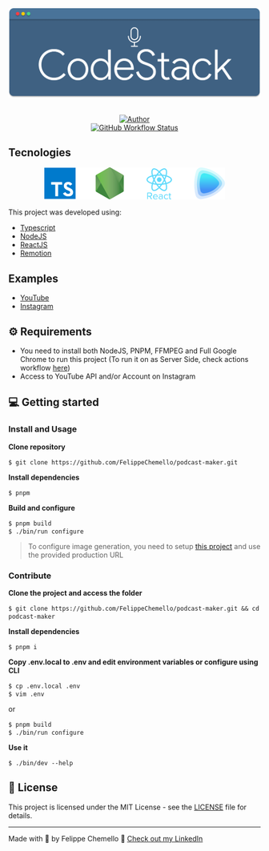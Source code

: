<div align="center">
  <img src="assets/LogoPodcast.png">
</div>

<br/>

<p align="center">
    <a href="https://github.com/FelippeChemello">
        <img alt="Author" src="https://img.shields.io/badge/Author-FelippeChemello-blue?style=for-the-badge&logo=appveyor">
    </a> 
    <br/>
    <a href="https://www.npmjs.com/package/podcast-maker">
        <img alt="GitHub Workflow Status" src="https://img.shields.io/npm/v/podcast-maker/latest?label=CLI&style=for-the-badge">
    </a>
</p>

## Tecnologies

<div align="center">
  <img src="assets/TechLogos.png" style="height='128px'">
</div>

This project was developed using:

-   [Typescript](https://www.typescriptlang.org/)
-   [NodeJS](https://nodejs.dev/)
-   [ReactJS](https://reactjs.org/)
-   [Remotion](https://www.remotion.dev/)

## Examples

-   [YouTube](https://www.youtube.com/channel/UCEQb3ajJgTK_Xr33OE0jeoQ)
-   [Instagram](https://www.instagram.com/codestackme/)

## ⚙️ Requirements

-   You need to install both NodeJS, PNPM, FFMPEG and Full Google Chrome to run this project (To run it on as Server Side, check actions workflow [here](https://github.com/FelippeChemello/podcast-maker/blob/master/.github/workflows/build-video.yml#L215-L223))
-   Access to YouTube API and/or Account on Instagram

## 💻 Getting started

### Install and Usage

**Clone repository**

```sh-session
$ git clone https://github.com/FelippeChemello/podcast-maker.git
```

**Install dependencies**

```sh-session
$ pnpm
```

**Build and configure**

```sh-session
$ pnpm build
$ ./bin/run configure
```

> To configure image generation, you need to setup [this project](https://github.com/FelippeChemello/modal_flux.1) and use the provided production URL

### Contribute

**Clone the project and access the folder**

```sh-session
$ git clone https://github.com/FelippeChemello/podcast-maker.git && cd podcast-maker
```

**Install dependencies**

```sh-session
$ pnpm i
```

**Copy .env.local to .env and edit environment variables or configure using CLI**

```sh-session
$ cp .env.local .env
$ vim .env
```

or

```sh-session
$ pnpm build
$ ./bin/run configure
```

**Use it**

```sh-session
$ ./bin/dev --help
```

## 📝 License

This project is licensed under the MIT License - see the [LICENSE](LICENSE) file for details.

---

Made with 💜 by Felippe Chemello 👋 [Check out my LinkedIn](https://www.linkedin.com/in/felippechemello/)
